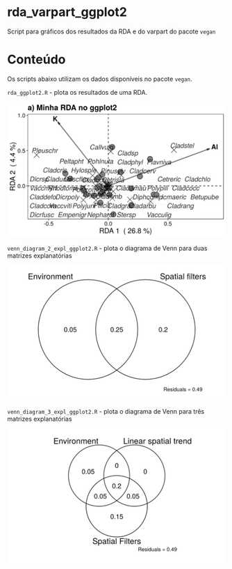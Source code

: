 # rda_varpart_ggplot2
Script para gráficos dos resultados da RDA e do varpart do pacote `vegan`

# Conteúdo
Os scripts abaixo utilizam os dados disponíveis no pacote `vegan`.


`rda_ggplot2.R` - plota os resultados de uma RDA.

![](img/rda_ggplot2.png)

`venn_diagram_2_expl_ggplot2.R` - plota o diagrama de Venn para duas matrizes explanatórias

![](img/varpart2.png)

`venn_diagram_3_expl_ggplot2.R` - plota o diagrama de Venn para três matrizes explanatórias

![](img/varpart3.png)
